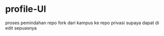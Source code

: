# profile-UI
proses pemindahan repo fork dari kampus ke repo privasi supaya dapat di edit sepuasnya
